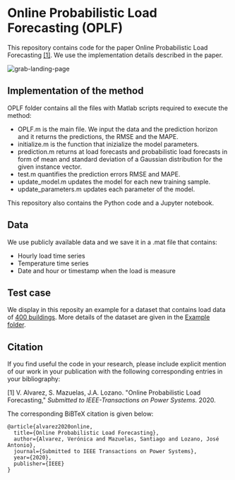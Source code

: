 # Online Probabilistic Load Forecasting (OPLF)

This repository contains code for the paper Online Probabilistic Load Forecasting [[1]](#1). We use the implementation details described in the paper.

![grab-landing-page](predictions.gif)

## Implementation of the method

OPLF folder contains all the files with Matlab scripts required to execute the method:

* OPLF.m is the main file. We input the data and the prediction horizon and it returns the predictions, the RMSE and the MAPE.
* initialize.m is the function that inizialize the model parameters.
* prediction.m returns at load forecasts and probabilistic load forecasts in form of mean and standard deviation of a Gaussian distribution for the given instance vector.
* test.m quantifies the prediction errors RMSE and MAPE.
* update_model.m updates the model for each new training sample.
* update_parameters.m updates each parameter of the model.

This repository also contains the Python code and a Jupyter notebook.

## Data

We use publicly available data and we save it in a .mat file that contains:

* Hourly load time series
* Temperature time series
* Date and hour or timestamp when the load is measure

## Test case

We display in this reposity an example for a dataset that contains load data of [400 buildings](https://data.mendeley.com/datasets/zm4f727vvr/1#file-a01cdaa0-340d-4ebf-8fe5-c59a53d8f6b0). More details of the dataset are given in the [Example folder](/Example).

## Citation

If you find useful the code in your research, please include explicit mention of our work in your publication with the following corresponding entries in your bibliography:

<a id="1">[1]</a> 
V. Alvarez, S. Mazuelas, J.A. Lozano.
"Online Probabilistic Load Forecasting,"
*Submitted to IEEE-Transactions on Power Systems.* 2020.

The corresponding BiBTeX citation is given below:

```
@article{alvarez2020online,
  title={Online Probabilistic Load Forecasting},
  author={Alvarez, Verónica and Mazuelas, Santiago and Lozano, José Antonio},
  journal={Submitted to IEEE Transactions on Power Systems},
  year={2020},
  publisher={IEEE}
}
```

